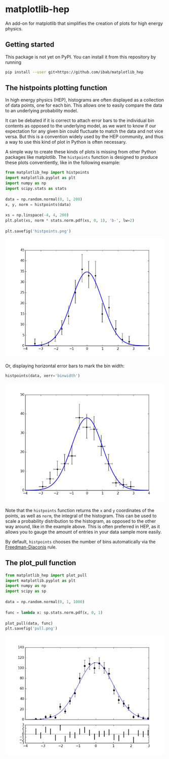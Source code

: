 # matplotlib-hep

An add-on for matplotlib that simplifies the creation of plots for high energy physics.

## Getting started

This package is not yet on PyPI.
You can install it from this repository by running
```bash
pip install --user git+https://github.com/ibab/matplotlib_hep
```

## The histpoints plotting function

In high energy physics (HEP), histograms are often displayed as a collection of
data points, one for each bin. This allows one to easily compare the data to
an underlying probability model.

It can be debated if it is correct to attach error bars to the individual bin
contents as opposed to the underlying model, as we want to know if our
expectation for any given bin could fluctuate to match the data and not vice
versa. But this is a convention widely used by the HEP community, and thus a
way to use this kind of plot in Python is often necessary.

A simple way to create these kinds of plots is missing from other Python
packages like matplotlib. The `histpoints` function is designed to produce
these plots conventiently, like in the following example:

```python
from matplotlib_hep import histpoints
import matplotlib.pyplot as plt
import numpy as np
import scipy.stats as stats

data = np.random.normal(0, 1, 200)
x, y, norm = histpoints(data)

xs = np.linspace(-4, 4, 200)
plt.plot(xs, norm * stats.norm.pdf(xs, 0, 1), 'b-', lw=2)

plt.savefig('histpoints.png')
```

<div align="center"><img src="./histpoints.png" width="600px"/></div>

Or, displaying horizontal error bars to mark the bin width:
```python
histpoints(data, xerr='binwidth')
```

<div align="center"><img src="./histpoints_binwidth.png" width="600px"/></div>

Note that the `histpoints` function returns the `x` and `y` coordinates of the
points, as well as `norm`, the integral of the histogram. This can be used to
scale a probability distribution to the histogram, as opposed to the other way
around, like in the example above.
This is often preferred in HEP, as it allows you to gauge the amount of entries
in your data sample more easily.

By default, `histpoints` chooses the number of bins automatically via the
[Freedman-Diaconis](https://en.wikipedia.org/wiki/Freedman%E2%80%93Diaconis_rule)
rule.

## The plot\_pull function

```python
from matplotlib_hep import plot_pull
import matplotlib.pyplot as plt
import numpy as np
import scipy as sp

data = np.random.normal(0, 1, 1000)

func = lambda x: sp.stats.norm.pdf(x, 0, 1)

plot_pull(data, func)
plt.savefig('pull.png')
```

<div align="center"><img src="./pull.png" width="600px"/></div>

